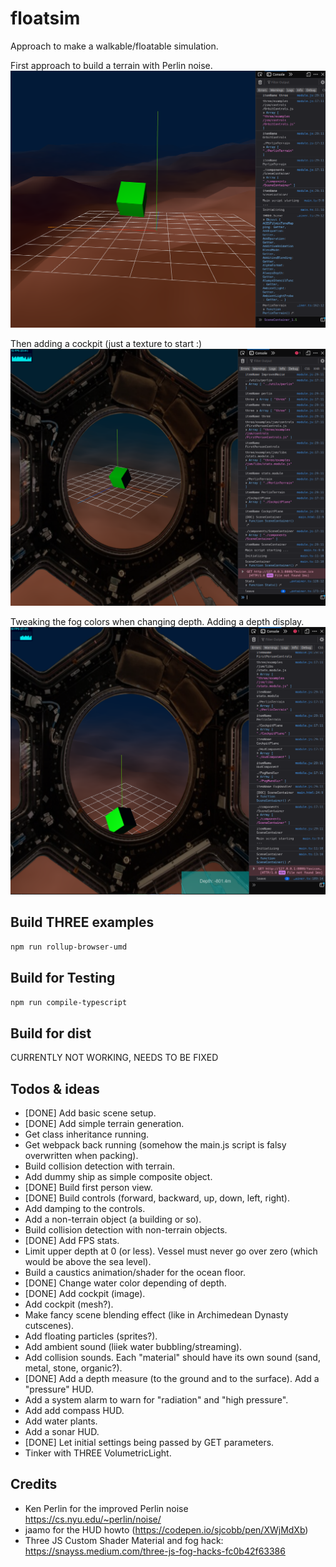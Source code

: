 # floatsim

Approach to make a walkable/floatable simulation.

First approach to build a terrain with Perlin noise.
![First approach](screenshots/screenshot-20230308-1.png)

Then adding a cockpit (just a texture to start :)
![Add cockpit](screenshots/screenshot-20230308-2.png)

Tweaking the fog colors when changing depth. Adding a depth display.
![Depth and fog color](screenshots/screenshot-20230310-0.png)

## Build THREE examples

```bash
npm run rollup-browser-umd
```

## Build for Testing

```bash
npm run compile-typescript
```

## Build for dist

CURRENTLY NOT WORKING, NEEDS TO BE FIXED

## Todos & ideas

- [DONE] Add basic scene setup.
- [DONE] Add simple terrain generation.
- Get class inheritance running.
- Get webpack back running (somehow the main.js script is falsy overwritten when packing).
- Build collision detection with terrain.
- Add dummy ship as simple composite object.
- [DONE] Build first person view.
- [DONE] Build controls (forward, backward, up, down, left, right).
- Add damping to the controls.
- Add a non-terrain object (a building or so).
- Build collision detection with non-terrain objects.
- [DONE] Add FPS stats.
- Limit upper depth at 0 (or less). Vessel must never go over zero (which would be above the sea level).
- Build a caustics animation/shader for the ocean floor.
- [DONE] Change water color depending of depth.
- [DONE] Add cockpit (image).
- Add cockpit (mesh?).
- Make fancy scene blending effect (like in Archimedean Dynasty cutscenes).
- Add floating particles (sprites?).
- Add ambient sound (liiek water bubbling/streaming).
- Add collision sounds. Each "material" should have its own sound (sand, metal, stone, organic?).
- [DONE] Add a depth measure (to the ground and to the surface). Add a "pressure" HUD.
- Add a system alarm to warn for "radiation" and "high pressure".
- Add add compass HUD.
- Add water plants.
- Add a sonar HUD.
- [DONE] Let initial settings being passed by GET parameters.
- Tinker with THREE VolumetricLight.

## Credits

- Ken Perlin for the improved Perlin noise https://cs.nyu.edu/~perlin/noise/
- jaamo for the HUD howto (https://codepen.io/sjcobb/pen/XWjMdXb)
- Three JS Custom Shader Material and fog hack: https://snayss.medium.com/three-js-fog-hacks-fc0b42f63386
